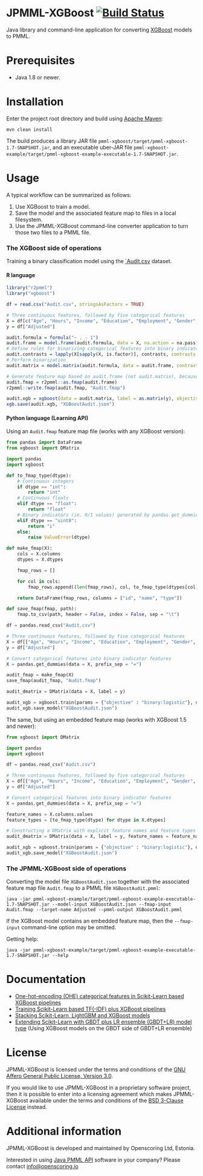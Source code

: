 JPMML-XGBoost [![Build Status](https://github.com/jpmml/jpmml-xgboost/workflows/maven/badge.svg)](https://github.com/jpmml/jpmml-xgboost/actions?query=workflow%3A%22maven%22)
=============

Java library and command-line application for converting [XGBoost](https://github.com/dmlc/xgboost) models to PMML.

# Prerequisites #

* Java 1.8 or newer.

# Installation #

Enter the project root directory and build using [Apache Maven](https://maven.apache.org/):
```
mvn clean install
```

The build produces a library JAR file `pmml-xgboost/target/pmml-xgboost-1.7-SNAPSHOT.jar`, and an executable uber-JAR file `pmml-xgboost-example/target/pmml-xgboost-example-executable-1.7-SNAPSHOT.jar`.

# Usage #

A typical workflow can be summarized as follows:

1. Use XGBoost to train a model.
2. Save the model and the associated feature map to files in a local filesystem.
3. Use the JPMML-XGBoost command-line converter application to turn those two files to a PMML file.

### The XGBoost side of operations

Training a binary classification model using the [`Audit.csv](https://github.com/jpmml/jpmml-xgboost/blob/master/pmml-xgboost/src/test/resources/csv/Audit.csv) dataset.

#### R language

```R
library("r2pmml")
library("xgboost")

df = read.csv("Audit.csv", stringsAsFactors = TRUE)

# Three continuous features, followed by five categorical features
X = df[c("Age", "Hours", "Income", "Education", "Employment", "Gender", "Marital", "Occupation")]
y = df["Adjusted"]

audit.formula = formula("~ . - 1")
audit.frame = model.frame(audit.formula, data = X, na.action = na.pass)
# Define rules for binarizing categorical features into binary indicator features
audit.contrasts = lapply(X[sapply(X, is.factor)], contrasts, contrasts = FALSE)
# Perform binarization
audit.matrix = model.matrix(audit.formula, data = audit.frame, contrasts.arg = audit.contrasts)

# Generate feature map based on audit.frame (not audit.matrix), because data.frame holds richer column meta-information than matrix
audit.fmap = r2pmml::as.fmap(audit.frame)
r2pmml::write.fmap(audit.fmap, "Audit.fmap")

audit.xgb = xgboost(data = audit.matrix, label = as.matrix(y), objective = "binary:logistic", nrounds = 131)
xgb.save(audit.xgb, "XGBoostAudit.json")
```

#### Python language (Learning API)

Using an `Audit.fmap` feature map file (works with any XGBoost version):
```python
from pandas import DataFrame
from xgboost import DMatrix

import pandas
import xgboost

def to_fmap_type(dtype):
    # Continuous integers
    if dtype == "int":
        return "int"
    # Continuous floats
    elif dtype == "float":
        return "float"
    # Binary indicators (ie. 0/1 values) generated by pandas.get_dummies(X)
    elif dtype == "uint8":
        return "i"
    else:
        raise ValueError(dtype)

def make_fmap(X):
    cols = X.columns
    dtypes = X.dtypes

    fmap_rows = []

    for col in cols:
        fmap_rows.append((len(fmap_rows), col, to_fmap_type(dtypes[col])))

    return DataFrame(fmap_rows, columns = ["id", "name", "type"])

def save_fmap(fmap, path):
    fmap.to_csv(path, header = False, index = False, sep = "\t")

df = pandas.read_csv("Audit.csv")

# Three continuous features, followed by five categorical features
X = df[["Age", "Hours", "Income", "Education", "Employment", "Gender", "Marital", "Occupation"]]
y = df["Adjusted"]

# Convert categorical features into binary indicator features
X = pandas.get_dummies(data = X, prefix_sep = "=")

audit_fmap = make_fmap(X)
save_fmap(audit_fmap, "Audit.fmap")

audit_dmatrix = DMatrix(data = X, label = y)

audit_xgb = xgboost.train(params = {"objective" : "binary:logistic"}, dtrain = audit_dmatrix, num_boost_round = 131)
audit_xgb.save_model("XGBoostAudit.json")
```

The same, but using an embedded feature map (works with XGBoost 1.5 and newer):
```python
from xgboost import DMatrix

import pandas
import xgboost

df = pandas.read_csv("Audit.csv")

# Three continuous features, followed by five categorical features
X = df[["Age", "Hours", "Income", "Education", "Employment", "Gender", "Marital", "Occupation"]]
y = df["Adjusted"]

# Convert categorical features into binary indicator features
X = pandas.get_dummies(data = X, prefix_sep = "=")

feature_names = X.columns.values
feature_types = [to_fmap_type(dtype) for dtype in X.dtypes]

# Constructing a DMatrix with explicit feature names and feature types
audit_dmatrix = DMatrix(data = X, label = y, feature_names = feature_names, feature_types = feature_types)

audit_xgb = xgboost.train(params = {"objective" : "binary:logistic"}, dtrain = audit_dmatrix, num_boost_round = 131)
audit_xgb.save_model("XGBoostAudit.json")
```

### The JPMML-XGBoost side of operations

Converting the model file `XGBoostAudit.json` together with the associated feature map file `Audit.fmap` to a PMML file `XGBoostAudit.pmml`:
```
java -jar pmml-xgboost-example/target/pmml-xgboost-example-executable-1.7-SNAPSHOT.jar --model-input XGBoostAudit.json --fmap-input Audit.fmap --target-name Adjusted --pmml-output XGBoostAudit.pmml
```

If the XGBoost model contains an embedded feature map, then the `--fmap-input` command-line option may be omitted.

Getting help:
```
java -jar pmml-xgboost-example/target/pmml-xgboost-example-executable-1.7-SNAPSHOT.jar --help
```

# Documentation #

* [One-hot-encoding (OHE) categorical features in Scikit-Learn based XGBoost pipelines](https://openscoring.io/blog/2022/04/12/onehot_encoding_sklearn_xgboost_pipeline/)
* [Training Scikit-Learn based TF(-IDF) plus XGBoost pipelines](https://openscoring.io/blog/2021/02/27/sklearn_tf_tfidf_xgboost_pipeline/)
* [Stacking Scikit-Learn, LightGBM and XGBoost models](https://openscoring.io/blog/2020/01/02/stacking_sklearn_lightgbm_xgboost/)
* [Extending Scikit-Learn with GBDT plus LR ensemble (GBDT+LR) model type](https://openscoring.io/blog/2019/06/19/sklearn_gbdt_lr_ensemble/) (Using XGBoost models on the GBDT side of GBDT+LR ensemble)

# License #

JPMML-XGBoost is licensed under the terms and conditions of the [GNU Affero General Public License, Version 3.0](https://www.gnu.org/licenses/agpl-3.0.html).

If you would like to use JPMML-XGBoost in a proprietary software project, then it is possible to enter into a licensing agreement which makes JPMML-XGBoost available under the terms and conditions of the [BSD 3-Clause License](https://opensource.org/licenses/BSD-3-Clause) instead.

# Additional information #

JPMML-XGBoost is developed and maintained by Openscoring Ltd, Estonia.

Interested in using [Java PMML API](https://github.com/jpmml) software in your company? Please contact [info@openscoring.io](mailto:info@openscoring.io)
